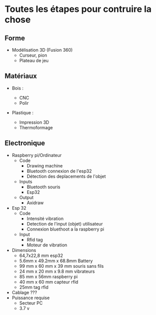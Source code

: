 # Toutes les étapes pour contruire la chose

## Forme

- Modélisation 3D (Fusion 360)
    - Curseur, pion
    - Plateau de jeu

## Matériaux

- Bois :
    - CNC
    - Polir

- Plastique :
    - Impression 3D
    - Thermoformage

## Electronique

- Raspberry pi/Ordinateur
    - Code
        - Drawing machine
        - Bluetooth connexion de l'esp32
        - Détection des deplacements de l'objet
    - Inputs
        - Bluetooth souris
        - Esp32
    - Output
        - Axidraw
- Esp 32
    - Code
        - Intensité vibration
        - Detection de l'input (objet) utilisateur
        - Connexion bluethoot a la raspberry pi
    - Input
        - Rfid tag
        - Moteur de vibration
- Dimensions
    - 64,7x22,8 mm esp32
    - 5.6mm x 49.2mm x 68.8mm Battery
    - 99 mm x 60 mm x 39 mm souris sans fils
    - 24 mm x 20 mm x 9.8 mm vibrateurs
    - 85 mm x 56mm raspberry pi
    - 40 mm x 60 mm capteur rfid
    - 25mm tag rfid
- Cablage
???
- Puissance requise
    - Secteur PC
    - 3.7 v
